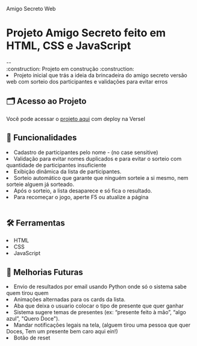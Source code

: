 Amigo Secreto Web
<h1>Projeto Amigo Secreto feito em HTML, CSS e JavaScript</h1>
-- 
<br>
:construction: Projeto em construção :construction:
<br>
<li>Projeto inicial que trás a ideia da brincadeira do amigo secreto versão web com sorteio dos participantes e validações para evitar erros


## 🗂️ Acesso ao Projeto
Você pode acessar o [projeto aqui](https://projeto-amigo-secreto-gilt.vercel.app/) com deploy na Versel

## 🚀 Funcionalidades

<li>Cadastro de participantes pelo nome - (no case sensitive)

<li>Validação para evitar nomes duplicados e para evitar o sorteio com quantidade de participantes insuficiente

<li>Exibição dinâmica da lista de participantes.

<li>Sorteio automático que garante que ninguém sorteie a si mesmo, nem sorteie alguem já sorteado.

<li>Após o sorteio, a lista desaparece e só fica o resultado.

<li>Para recomeçar o jogo, aperte F5 ou atualize a página</li>

  <br>

## 🛠 Ferramentas</h2>

<li>HTML</li>
<li>CSS</li>
<li>JavaScript</li>


## 🎯 Melhorias Futuras</h2>

<li>Envio de resultados por email usando Python onde só o sistema sabe quem tirou quem
<li>Animações alternadas para os cards da lista.
<li>Aba que deixa o usuario colocar o tipo de presente que quer ganhar </li>
<li>Sistema sugere temas de presentes (ex: “presente feito à mão”, “algo azul”, "Quero Doce").
<li>Mandar notificações legais na tela, (alguem tirou uma pessoa que quer Doces, Tem um presente bem caro aqui ein!)
<li>Botão de reset</li>

